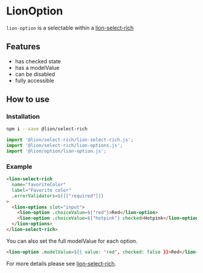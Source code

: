 # LionOption

[//]: # 'AUTO INSERT HEADER PREPUBLISH'

`lion-option` is a selectable within a [lion-select-rich](../select-rich/)

## Features

- has checked state
- has a modelValue
- can be disabled
- fully accessible

## How to use

### Installation

```sh
npm i --save @lion/select-rich
```

```js
import '@lion/select-rich/lion-select-rich.js';
import '@lion/select-rich/lion-options.js';
import '@lion/option/lion-option.js';
```

### Example

```html
<lion-select-rich
  name="favoriteColor"
  label="Favorite color"
  .errorValidators=${[['required']]}
>
  <lion-options slot="input">
    <lion-option .choiceValue=${'red'}>Red</lion-option>
    <lion-option .choiceValue=${'hotpink'} checked>Hotpink</lion-option>
  </lion-options>
</lion-select-rich>
```

You can also set the full modelValue for each option.

```html
<lion-option .modelValue=${{ value: 'red', checked: false }}>Red</lion-option>
```

For more details please see [lion-select-rich](../select-rich/).

